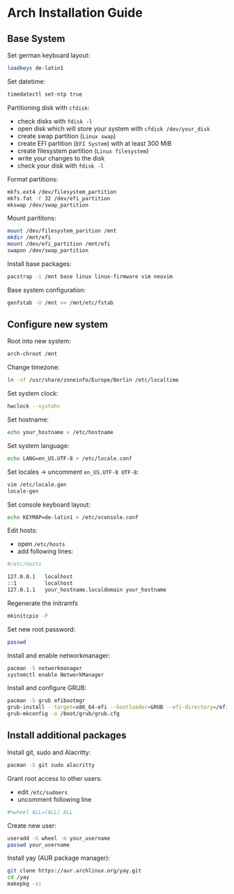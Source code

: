 # Arch Installation Guide

## Base System

Set german keyboard layout:

```sh
loadkeys de-latin1
```

Set datetime:

```sh
timedatectl set-ntp true
```

Partitioning disk with ``cfdisk``:

- check disks with ``fdisk -l``
- open disk which will store your system with ``cfdisk /dev/your_disk``
- create swap partition (``Linux swap``)
- create EFI partition (``EFI System``) with at least 300 MiB
- create filesystem partition (``Linux filesystem``)
- write your changes to the disk
- check your disk with ``fdisk -l``

Format partitions:

```sh
mkfs.ext4 /dev/filesystem_partition
mkfs.fat -F 32 /dev/efi_partition
mkswap /dev/swap_partition
```

Mount parititons:

```sh
mount /dev/filesystem_parition /mnt
mkdir /mnt/efi
mount /dev/efi_partition /mnt/efi
swapon /dev/swap_partition
```

Install base packages:

```sh
pacstrap -i /mnt base linux linux-firmware vim neovim
```

Base system configuration:

```sh
genfstab -U /mnt >> /mnt/etc/fstab
```

## Configure new system

Root into new system:

```sh
arch-chroot /mnt                    
```

Change timezone:

```sh
ln -sf /usr/share/zoneinfo/Europe/Berlin /etc/localtime
```

Set system clock:

```sh
hwclock --systohc
```

Set hostname:

```sh
echo your_hostname > /etc/hostname
```

Set system language:

```sh
echo LANG=en_US.UTF-8 > /etc/locale.conf
```

Set locales -> uncomment ``en_US.UTF-8 UTF-8``:

```sh
vim /etc/locale.gen
locale-gen
```

Set console keyboard layout:

```sh
echo KEYMAP=de-latin1 > /etc/vconsole.conf
```

Edit hosts:

- open ``/etc/hosts``
- add following lines:

```sh
#/etc/hosts

127.0.0.1   localhost
::1         localhost
127.0.1.1   your_hostname.localdomain your_hostname
```

Regenerate the initramfs

```sh
mkinitcpio -P
```

Set new root password:

```sh
passwd
```

Install and enable networkmanager:

```sh
pacman -S networkmanager
systemctl enable NetworkManager
```

Install and configure GRUB:

```sh
pacman -S grub efibootmgr
grub-install --target=x86_64-efi --bootloader=GRUB --efi-directory=/efi --removable
grub-mkconfig -o /boot/grub/grub.cfg
```

## Install additional packages

Install git, sudo and Alacritty:

```sh
pacman -S git sudo alacritty
```

Grant root access to other users:

- edit ``/etc/sudoers``
- uncomment following line

```sh
#%wheel ALL=(ALL) ALL
```

Create new user:

```sh
useradd -G wheel -m your_username
passwd your_username
```

Install yay (AUR package manager):

```sh
git clone https://aur.archlinux.org/yay.git
cd /yay
makepkg -si
```
